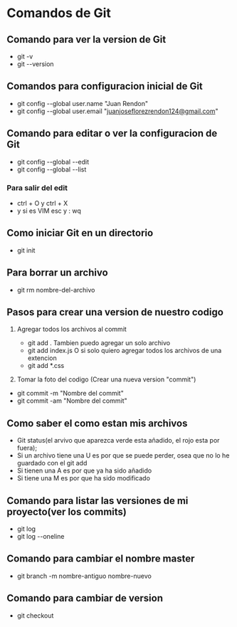 # Comandos de Git 

## Comando para ver la version de Git
- git -v
- git --version

## Comandos para configuracion inicial de Git
- git config --global user.name "Juan Rendon"
- git config --global user.email "juanjoseflorezrendon124@gmail.com"

## Comando para editar o ver la configuracion de Git
- git config --global --edit
- git config --global --list
### Para salir del edit
- ctrl + O y ctrl + X
- y si es VIM  esc y : wq

## Como iniciar Git en un directorio
- git init

## Para borrar un archivo
- git rm nombre-del-archivo

## Pasos para crear una version de nuestro codigo
1. Agregar todos los archivos al commit
    - git add .
    Tambien puedo agregar un solo archivo
    - git add index.js
    O si solo quiero agregar todos los archivos de una extencion
    - git add \*.css

2. Tomar la foto del codigo (Crear una nueva version "commit")

- git commit -m "Nombre del commit"
- git commit -am "Nombre del commit"


## Como saber el como estan mis archivos
- Git status(el arvivo que aparezca verde esta añadido, el rojo esta por fuera);
- Si un archivo tiene una U es por que se puede perder, osea que no lo he guardado con el git add
- Si tienen una A es por que ya ha sido añadido
- Si tiene una M es por que ha sido modificado

## Comando para listar las versiones de mi proyecto(ver los commits)
- git log
- git log --oneline

## Comando para cambiar el nombre master
- git branch -m nombre-antiguo nombre-nuevo

## Comando para cambiar de version 
- git checkout <Id del commit y nombre de la rama para volver al presente>

